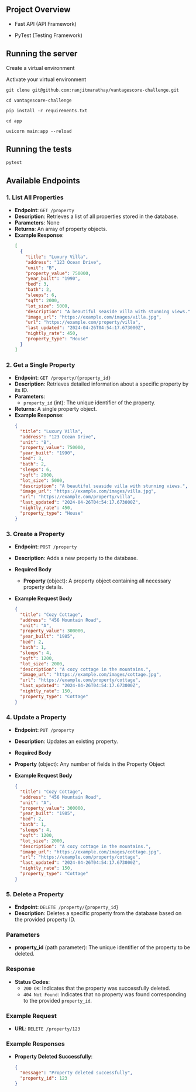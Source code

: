 ## Project Overview

* Fast API (API Framework)

* PyTest (Testing Framework)

## Running the server

  Create a virtual environment

  Activate your virtual environment

  `git clone git@github.com:ranjitmarathay/vantagescore-challenge.git`

  `cd vantagescore-challenge`

  `pip install -r requirements.txt`

  `cd app`

  `uvicorn main:app --reload`


## Running the tests

  `pytest`


## Available Endpoints

### 1. List All Properties

- **Endpoint**: `GET /property`
- **Description**: Retrieves a list of all properties stored in the database.
- **Parameters**: None
- **Returns**: An array of property objects.
- **Example Response**:
  ```json
  [
    {
      "title": "Luxury Villa",
      "address": "123 Ocean Drive",
      "unit": "B",
      "property_value": 750000,
      "year_built": "1990",
      "bed": 3,
      "bath": 2,
      "sleeps": 6,
      "sqft": 2000,
      "lot_size": 5000,
      "description": "A beautiful seaside villa with stunning views.",
      "image_url": "https://example.com/images/villa.jpg",
      "url": "https://example.com/property/villa",
      "last_updated": "2024-04-26T04:54:17.673000Z",
      "nightly_rate": 450,
      "property_type": "House"
    }
  ]

### 2. Get a Single Property

- **Endpoint**: `GET /property/{property_id}`
- **Description**: Retrieves detailed information about a specific property by its ID.
- **Parameters**:
  - `property_id` (int): The unique identifier of the property.
- **Returns**: A single property object.
- **Example Response**:
  ```json
  {
    "title": "Luxury Villa",
    "address": "123 Ocean Drive",
    "unit": "B",
    "property_value": 750000,
    "year_built": "1990",
    "bed": 3,
    "bath": 2,
    "sleeps": 6,
    "sqft": 2000,
    "lot_size": 5000,
    "description": "A beautiful seaside villa with stunning views.",
    "image_url": "https://example.com/images/villa.jpg",
    "url": "https://example.com/property/villa",
    "last_updated": "2024-04-26T04:54:17.673000Z",
    "nightly_rate": 450,
    "property_type": "House"
  }

### 3. Create a Property

- **Endpoint**: `POST /property`
- **Description**: Adds a new property to the database.
- **Required Body**
  - **Property** (object): A property object containing all necessary property details.
- **Example Request Body**

  ```json
  {
    "title": "Cozy Cottage",
    "address": "456 Mountain Road",
    "unit": "A",
    "property_value": 300000,
    "year_built": "1985",
    "bed": 2,
    "bath": 1,
    "sleeps": 4,
    "sqft": 1200,
    "lot_size": 2000,
    "description": "A cozy cottage in the mountains.",
    "image_url": "https://example.com/images/cottage.jpg",
    "url": "https://example.com/property/cottage",
    "last_updated": "2024-04-26T04:54:17.673000Z",
    "nightly_rate": 150,
    "property_type": "Cottage"
  }

### 4. Update a Property

- **Endpoint**: `PUT /property`
- **Description**: Updates an existing property.
- **Required Body**
- **Property** (object): Any number of fields in the Property Object
- **Example Request Body**

  ```json
  {
    "title": "Cozy Cottage",
    "address": "456 Mountain Road",
    "unit": "A",
    "property_value": 300000,
    "year_built": "1985",
    "bed": 2,
    "bath": 1,
    "sleeps": 4,
    "sqft": 1200,
    "lot_size": 2000,
    "description": "A cozy cottage in the mountains.",
    "image_url": "https://example.com/images/cottage.jpg",
    "url": "https://example.com/property/cottage",
    "last_updated": "2024-04-26T04:54:17.673000Z",
    "nightly_rate": 150,
    "property_type": "Cottage"
  }

### 5. Delete a Property

- **Endpoint**: `DELETE /property/{property_id}`
- **Description**: Deletes a specific property from the database based on the provided property ID.
### Parameters
- **property_id** (path parameter): The unique identifier of the property to be deleted.
### Response
- **Status Codes**:
  - `200 OK`: Indicates that the property was successfully deleted.
  - `404 Not Found`: Indicates that no property was found corresponding to the provided `property_id`.
### Example Request
  - **URL**: `DELETE /property/123`
### Example Responses

- **Property Deleted Successfully**:
  ```json
  {
    "message": "Property deleted successfully",
    "property_id": 123
  }
